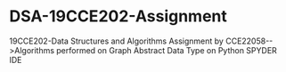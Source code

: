# DSA-19CCE202-Assignment
19CCE202-Data Structures and Algorithms Assignment by CCE22058-->Algorithms performed on Graph Abstract Data Type on Python SPYDER IDE
